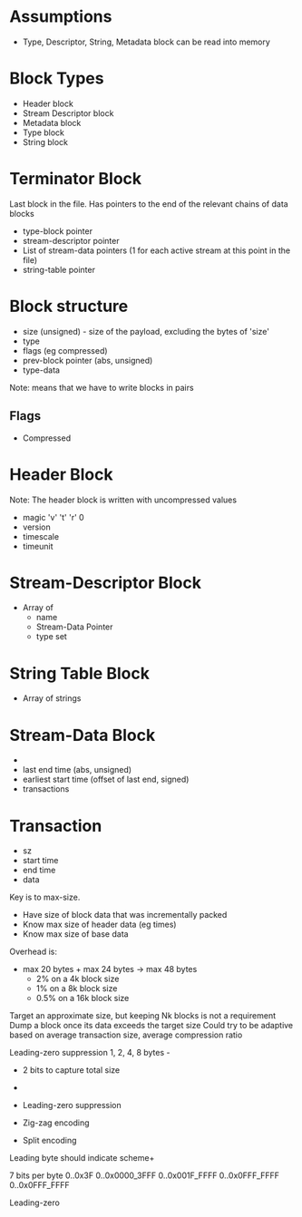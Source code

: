 
# Assumptions
- Type, Descriptor, String, Metadata block can be read into memory


# Block Types
- Header block
- Stream Descriptor block
- Metadata block
- Type block
- String block

# Terminator Block
Last block in the file. Has pointers to the end of the relevant
chains of data blocks
- type-block pointer
- stream-descriptor pointer
- List of stream-data pointers (1 for each active stream at this point in the file)
- string-table pointer


# Block structure
- size (unsigned) - size of the payload, excluding the bytes of 'size'
- type 
- flags (eg compressed)
- prev-block pointer (abs, unsigned)
- type-data 

Note: means that we have to write blocks in pairs

## Flags
- Compressed

# Header Block
Note: The header block is written with uncompressed values
- magic 'v' 't' 'r' 0
- version
- timescale 
- timeunit

# Stream-Descriptor Block
- Array of
  - name
  - Stream-Data Pointer
  - type set 

# String Table Block
- Array of strings

# Stream-Data Block
- <base>
- last end time (abs, unsigned)
- earliest start time (offset of last end, signed)
- transactions

# Transaction
- sz
- start time
- end time
- data

Key is to max-size. 
- Have size of block data that was incrementally packed
- Know max size of header data (eg times)
- Know max size of base data

Overhead is:
- max 20 bytes + max 24 bytes -> max 48 bytes
  - 2% on a 4k block size
  - 1% on a 8k block size
  - 0.5% on a 16k block size

Target an approximate size, but keeping Nk blocks is not a requirement
Dump a block once its data exceeds the target size
Could try to be adaptive based on average transaction size, average compression ratio

Leading-zero suppression
1, 2, 4, 8 bytes - 
- 2 bits to capture total size
- 

- Leading-zero suppression
- Zig-zag encoding
- Split encoding

Leading byte should indicate scheme+

7 bits per byte
0..0x3F
0..0x0000_3FFF
0..0x001F_FFFF
0..0x0FFF_FFFF
0..0x0FFF_FFFF

Leading-zero

